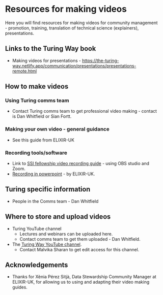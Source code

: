 # Resources for making videos

Here you will find resources for making videos for community management - promotion, training, translation of technical science (explainers), presentations. 

## Links to the Turing Way book
* Making videos for presentations - https://the-turing-way.netlify.app/communication/presentations/presentations-remote.html


## How to make videos

### Using Turing comms team
* Contact Turing comms team to get professional video making - contact is Dan Whitfield or Sian Fortt. 

### Making your own video - general guidance
* See this guide from ELIXIR-UK

### Recording tools/software
* Link to [SSI fellowship video recording guide](https://www.software.ac.uk/fellowship-programme/2022/application-video-guide) - using OBS studio and Zoom.
* [Recording in powerpoint](https://github.com/alan-turing-institute/open-community-building/blob/video-resources-docs/resources/videos/how-to-record-powerpoint-windows.pdf) - by ELIXIR-UK. 

## Turing specific information
* People in the Comms team - Dan Whitfield

## Where to store and upload videos
* Turing YouTube channel
  * Lectures and webinars can be uploaded here. 
  * Contact comms team to get them uploaded - Dan Whitfield. 
* The [Turing Way YouTube channel](https://www.youtube.com/c/theturingway).
  * Contact Malvika Sharan to get edit access for this channel. 

## Acknowledgements
* Thanks for Xènia Pérez Sitjà, Data Stewardship Community Manager at ELIXIR-UK, for allowing us to using and adapting their video making guides.  
